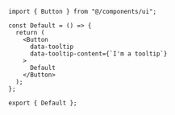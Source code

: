﻿```tsx
import { Button } from "@/components/ui";

const Default = () => {
  return (
    <Button
      data-tooltip
      data-tooltip-content={`I'm a tooltip`}
    >
      Default
    </Button>
  );
};

export { Default };

```
